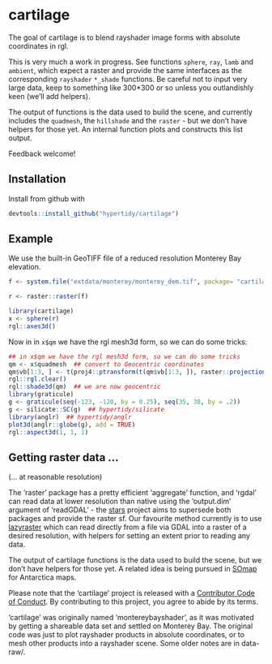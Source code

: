 
<!-- README.md is generated from README.Rmd. Please edit that file -->

# cartilage

The goal of cartilage is to blend rayshader image forms with absolute
coordinates in rgl.

This is very much a work in progress. See functions `sphere`, `ray`,
`lamb` and `ambient`, which expect a raster and provide the same
interfaces as the corresponding `rayshader` `*_shade` functions. Be
careful not to input very large data, keep to something like 300\*300 or
so unless you outlandishly keen (we’ll add helpers).

The output of functions is the data used to build the scene, and
currently includes the `quadmesh`, the `hillshade` and the `raster` -
but we don’t have helpers for those yet. An internal function plots and
constructs this list output.

Feedback welcome\!

## Installation

Install from github with

``` r
devtools::install_github("hypertidy/cartilage")
```

## Example

We use the built-in GeoTIFF file of a reduced resolution Monterey Bay
elevation.

``` r
f <- system.file("extdata/monterey/monterey_dem.tif", package= "cartilage")

r <- raster::raster(f)

library(cartilage)
x <- sphere(r)
rgl::axes3d()
```

Now in in `x$qm` we have the rgl mesh3d form, so we can do some tricks:

``` r
## in x$qm we have the rgl mesh3d form, so we can do some tricks
qm <- x$quadmesh  ## convert to Geocentric coordinates
qm$vb[1:3, ] <- t(proj4::ptransform(t(qm$vb[1:3, ]), raster::projection(r), "+proj=geocent +datum=WGS84"))
rgl::rgl.clear()  
rgl::shade3d(qm)  ## we are now geocentric
library(graticule)
g <- graticule(seq(-123, -120, by = 0.25), seq(35, 38, by = .2))
g <- silicate::SC(g)  ## hypertidy/silicate
library(anglr)  ## hypertidy/anglr
plot3d(anglr::globe(g), add = TRUE)
rgl::aspect3d(1, 1, 1)
```

## Getting raster data …

(… at reasonable resolution)

The ‘raster’ package has a pretty efficient ‘aggregate’ function, and
‘rgdal’ can read data at lower resolution than native using the
‘output.dim’ argument of ‘readGDAL’ - the
[stars](https://github.com/r-spatial/stars.git) project aims to
supersede both packages and provide the raster sf. Our favourite method
currently is to use
[lazyraster](https://github.com/hypertidy/lazyraster.git) which can read
directly from a file via GDAL into a raster of a desired resolution,
with helpers for setting an extent prior to reading any data.

The output of cartilage functions is the data used to build the scene,
but we don’t have helpers for those yet. A related idea is being pursued
in [SOmap](https://github.com/Maschette/SOmap.git) for Antarctica maps.

Please note that the ‘cartilage’ project is released with a [Contributor
Code of Conduct](CODE_OF_CONDUCT.md). By contributing to this project,
you agree to abide by its terms.

‘cartilage’ was originally named ‘montereybayshader’, as it was
motivated by getting a shareable data set and settled on Monterey Bay.
The original code was just to plot rayshader products in absolute
coordinates, or to mesh other products into a rayshader scene. Some
older notes are in data-raw/.
